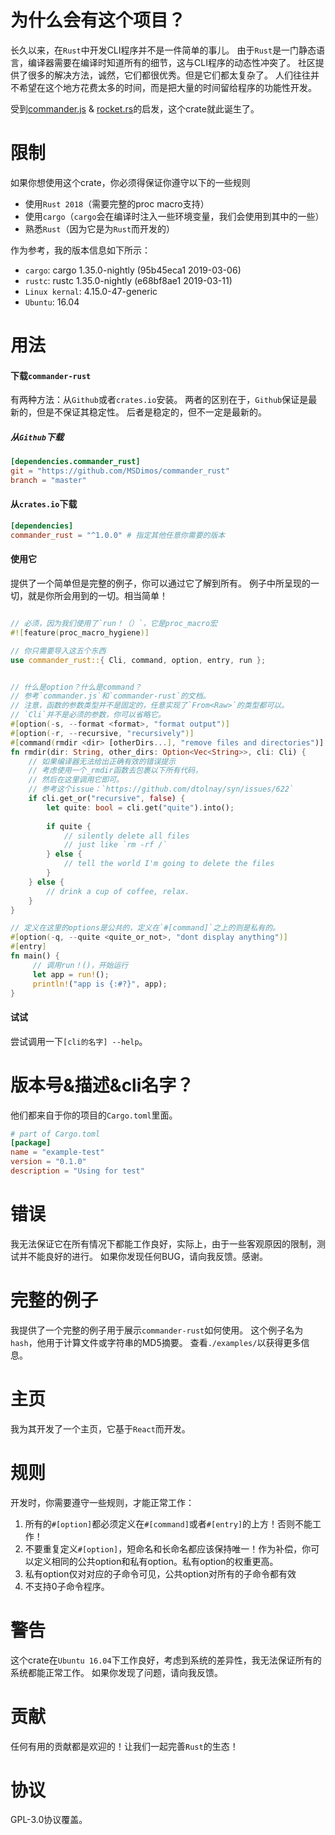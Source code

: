 # 为什么会有这个项目？

长久以来，在`Rust`中开发CLI程序并不是一件简单的事儿。 
由于`Rust`是一门静态语言，编译器需要在编译时知道所有的细节，这与CLI程序的动态性冲突了。
社区提供了很多的解决方法，诚然，它们都很优秀。但是它们都太复杂了。
人们往往并不希望在这个地方花费太多的时间，而是把大量的时间留给程序的功能性开发。

受到[commander.js](https://github.com/tj/commander.js) & [rocket.rs](https://rocket.rs)的启发，这个crate就此诞生了。

# 限制

如果你想使用这个crate，你必须得保证你遵守以下的一些规则
- 使用`Rust 2018`（需要完整的proc macro支持）
- 使用`cargo`（`cargo`会在编译时注入一些环境变量，我们会使用到其中的一些）
- 熟悉`Rust`（因为它是为`Rust`而开发的）

作为参考，我的版本信息如下所示：
+ `cargo`: cargo 1.35.0-nightly (95b45eca1 2019-03-06)
+ `rustc`: rustc 1.35.0-nightly (e68bf8ae1 2019-03-11)
+ `Linux kernal`: 4.15.0-47-generic
+ `Ubuntu`: 16.04

# 用法

#### 下载`commander-rust`

有两种方法：从`Github`或者`crates.io`安装。 
两者的区别在于，`Github`保证是最新的，但是不保证其稳定性。 后者是稳定的，但不一定是最新的。

##### 从`Github`下载

```toml
[dependencies.commander_rust]
git = "https://github.com/MSDimos/commander_rust"
branch = "master"
```

#### 从`crates.io`下载

```toml
[dependencies]
commander_rust = "^1.0.0" # 指定其他任意你需要的版本
```

#### 使用它

提供了一个简单但是完整的例子，你可以通过它了解到所有。 例子中所呈现的一切，就是你所会用到的一切。相当简单！

```rust

// 必须，因为我们使用了`run！（）`，它是proc_macro宏
#![feature(proc_macro_hygiene)]

// 你只需要导入这五个东西
use commander_rust::{ Cli, command, option, entry, run };


// 什么是option？什么是command？
// 参考`commander.js`和`commander-rust`的文档。
// 注意，函数的参数类型并不是固定的，任意实现了`From<Raw>`的类型都可以。
// `Cli`并不是必须的参数，你可以省略它。
#[option(-s, --format <format>, "format output")]
#[option(-r, --recursive, "recursively")]
#[command(rmdir <dir> [otherDirs...], "remove files and directories")]
fn rmdir(dir: String, other_dirs: Option<Vec<String>>, cli: Cli) {
    // 如果编译器无法给出正确有效的错误提示
    // 考虑使用一个_rmdir函数去包裹以下所有代码，
    // 然后在这里调用它即可。
    // 参考这个issue：`https://github.com/dtolnay/syn/issues/622`
    if cli.get_or("recursive", false) {
        let quite: bool = cli.get("quite").into();
        
        if quite {
            // silently delete all files
            // just like `rm -rf /`
        } else {
            // tell the world I'm going to delete the files
        }
    } else {
        // drink a cup of coffee, relax.
    }
}

// 定义在这里的options是公共的，定义在`#[command]`之上的则是私有的。
#[option(-q, --quite <quite_or_not>, "dont display anything")]
#[entry]
fn main() {
     // 调用run！()，开始运行
     let app = run!();
     println!("app is {:#?}", app);
}
```

#### 试试

尝试调用一下`[cli的名字] --help`。

# 版本号&描述&cli名字？

他们都来自于你的项目的`Cargo.toml`里面。

```toml
# part of Cargo.toml
[package]
name = "example-test"
version = "0.1.0"
description = "Using for test"
```

# 错误

我无法保证它在所有情况下都能工作良好，实际上，由于一些客观原因的限制，测试并不能良好的进行。
如果你发现任何BUG，请向我反馈。感谢。

# 完整的例子

我提供了一个完整的例子用于展示`commander-rust`如何使用。
这个例子名为`hash`，他用于计算文件或字符串的MD5摘要。
查看`./examples/`以获得更多信息。

# 主页

我为其开发了一个主页，它基于`React`而开发。

# 规则

开发时，你需要遵守一些规则，才能正常工作：
1. 所有的`#[option]`都必须定义在`#[command]`或者`#[entry]`的上方！否则不能工作！
2. 不要重复定义`#[option]`，短命名和长命名都应该保持唯一！作为补偿，你可以定义相同的公共option和私有option。私有option的权重更高。
3. 私有option仅对对应的子命令可见，公共option对所有的子命令都有效
4. 不支持0子命令程序。

# 警告

这个crate在`Ubuntu 16.04`下工作良好，考虑到系统的差异性，我无法保证所有的系统都能正常工作。
如果你发现了问题，请向我反馈。

# 贡献

任何有用的贡献都是欢迎的！让我们一起完善`Rust`的生态！

# 协议

GPL-3.0协议覆盖。